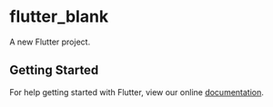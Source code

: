 # flutter_blank

A new Flutter project.

## Getting Started

For help getting started with Flutter, view our online
[documentation](https://flutter.io/).
